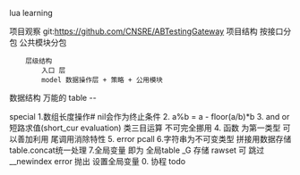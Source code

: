 lua learning

项目观察
    git:https://github.com/CNSRE/ABTestingGateway
    项目结构
        按接口分包
        公共模块分包

        层级结构
            入口 层
            model 数据操作层 + 策略 + 公用模块




数据结构
    万能的 table  --

special
    1.数组长度操作# nil会作为终止条件 
    2. a%b = a - floor(a/b)*b
    3. and or 短路求值(short_cur evaluation)  类三目运算  不可完全挪用
    4. 函数 为第一类型   可以善加利用 尾调用消除特性 
    5. error pcall
    6.字符串为不可变类型 拼接用数据存储 table.concat统一处理
    7.全局变量 即为 全局table _G 存储  rawset 可 跳过 __newindex error 抛出 设置全局变量
    0. 协程    todo
